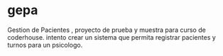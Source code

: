 # gepa
 
Gestion de Pacientes , proyecto de prueba y muestra para curso de coderhouse.
intento crear un sistema que permita registrar pacientes y turnos para un psicologo.
